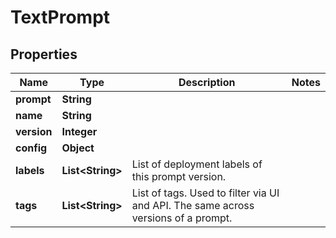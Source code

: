 

# TextPrompt


## Properties

| Name | Type | Description | Notes |
|------------ | ------------- | ------------- | -------------|
|**prompt** | **String** |  |  |
|**name** | **String** |  |  |
|**version** | **Integer** |  |  |
|**config** | **Object** |  |  |
|**labels** | **List&lt;String&gt;** | List of deployment labels of this prompt version. |  |
|**tags** | **List&lt;String&gt;** | List of tags. Used to filter via UI and API. The same across versions of a prompt. |  |



